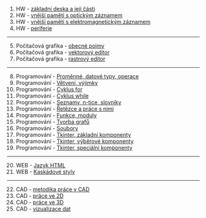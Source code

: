 1. HW - [základní deska a její části](01HW.md)
2. HW - [vnější paměti s optickým záznamem](02HW.md)
3. HW - [vnější paměti s elektromagnetickým záznamem](03HW.md)
4. HW - [periferie](04HW.md)
----
5. Počítačová grafika - [obecné pojmy](05PGF.md)
6. Počítačová grafika - [vektorový editor](06PGF.md)
7. Počítačová grafika - [rastrový editor](07PGF.md)
----
8. Programování - [Proměnné, datové typy, operace](08PRG.md) 
9. Programování - [Větvení, výjimky](09PRG.md) 
10. Programování - [Cyklus for](10PRG.md) 
11. Programování - [Cyklus while](11PRG.md)  
12. Programování - [Seznamy, n-tice, slovníky](12PRG.md)  
13. Programování - [Řetězce a práce s nimi](13PRG.md)  
14. Programování - [Funkce, moduly](14PRG.md) 
15. Programování - [Tvorba grafů](15PRG.md)  
16. Programování - [Soubory](16PRG.md)  
17. Programování - [Tkinter, základní komponenty](17PRG.md)  
18. Programování - [Tkinter, výběrové komponenty](18PRG.md)  
19. Programování - [Tkinter, speciální komponenty](19PRG.md) 
----
20. WEB - [Jazyk HTML](20WEB.md)
21. WEB - [Kaskádové styly](21WEB.md)
----
22. CAD - [metodika práce v CAD](22CAD.md) 
23. CAD - [práce ve 2D](23CAD.md)
24. CAD - [práce ve 3D](24CAD.md)
25. CAD - [vizualizace dat](25CAD.md)
